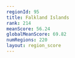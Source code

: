```yaml
---
regionId: 95
title: Falkland Islands
rank: 214
meanScore: 56.24
globalMeanScore: 69.82
numRegions: 220
layout: region_score
---
```

